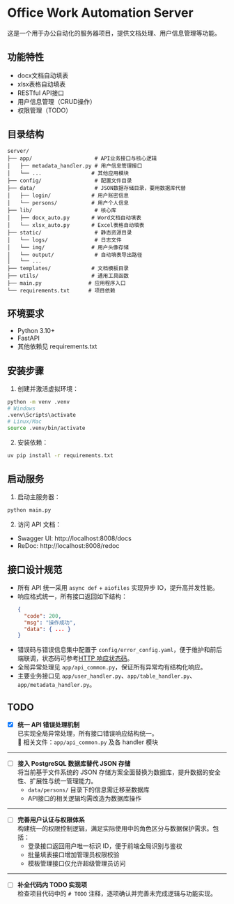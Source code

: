 # Office Work Automation Server

这是一个用于办公自动化的服务器项目，提供文档处理、用户信息管理等功能。

## 功能特性

- docx文档自动填表
- xlsx表格自动填表
- RESTful API接口
- 用户信息管理（CRUD操作）
- 权限管理（TODO）

## 目录结构

```
server/
├── app/                    # API业务接口与核心逻辑
│   ├── metadata_handler.py # 用户信息管理接口
│   └── ...                # 其他应用模块
├── config/                 # 配置文件目录
├── data/                   # JSON数据存储目录，要用数据库代替
│   ├── login/             # 用户账密信息
│   └── persons/           # 用户个人信息
├── lib/                    # 核心库
│   ├── docx_auto.py       # Word文档自动填表
│   └── xlsx_auto.py       # Excel表格自动填表
├── static/                 # 静态资源目录
│   └── logs/               # 日志文件
│   └── img/               # 用户头像存储
│   └── output/             # 自动填表导出路径
│   └── ...
├── templates/             # 文档模板目录
├── utils/                 # 通用工具函数
├── main.py               # 应用程序入口
└── requirements.txt      # 项目依赖
```

## 环境要求

- Python 3.10+
- FastAPI
- 其他依赖见 requirements.txt

## 安装步骤

1. 创建并激活虚拟环境：

```bash
python -m venv .venv
# Windows
.venv\Scripts\activate
# Linux/Mac
source .venv/bin/activate
```

2. 安装依赖：

```bash
uv pip install -r requirements.txt
```

## 启动服务

1. 启动主服务器：

```bash
python main.py
```

2. 访问 API 文档：

- Swagger UI: http://localhost:8008/docs
- ReDoc: http://localhost:8008/redoc

## 接口设计规范

- 所有 API 统一采用 `async def` + `aiofiles` 实现异步 IO，提升高并发性能。
- 响应格式统一，所有接口返回如下结构：
  ```json
  {
    "code": 200,
    "msg": "操作成功",
    "data": { ... }
  }
  ```
- 错误码与错误信息集中配置于 `config/error_config.yaml`，便于维护和前后端联调，状态码可参考[HTTP 响应状态码](https://developer.mozilla.org/zh-CN/docs/Web/HTTP/Reference/Status)。
- 全局异常处理见 `app/api_common.py`，保证所有异常均有结构化响应。
- 主要业务接口见 `app/user_handler.py`、`app/table_handler.py`、`app/metadata_handler.py`。

## TODO

- [x] **统一 API 错误处理机制**  
       已实现全局异常处理，所有接口错误响应结构统一。  
       📄 相关文件：`app/api_common.py` 及各 handler 模块

---

- [ ] **接入 PostgreSQL 数据库替代 JSON 存储**  
       将当前基于文件系统的 JSON 存储方案全面替换为数据库，提升数据的安全性、扩展性与统一管理能力。
  - `data/persons/` 目录下的信息需迁移至数据库
  - API接口的相关逻辑均需改造为数据库操作

---

- [ ] **完善用户认证与权限体系**  
       构建统一的权限控制逻辑，满足实际使用中的角色区分与数据保护需求。包括：
  - 登录接口返回用户唯一标识 ID，便于前端全局识别与鉴权
  - 批量填表接口增加管理员权限校验
  - 模板管理接口仅允许超级管理员访问

---

- [ ] **补全代码内 TODO 实现项**  
       检查项目代码中的 `# TODO` 注释，逐项确认并完善未完成逻辑与功能实现。
